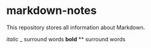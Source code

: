 # markdown-notes
This repository stores all information about Markdown.

_italic_ _ surround words
**bold** ** surround words
